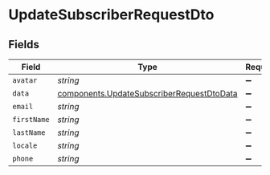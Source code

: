 # UpdateSubscriberRequestDto


## Fields

| Field                                                                                                  | Type                                                                                                   | Required                                                                                               | Description                                                                                            |
| ------------------------------------------------------------------------------------------------------ | ------------------------------------------------------------------------------------------------------ | ------------------------------------------------------------------------------------------------------ | ------------------------------------------------------------------------------------------------------ |
| `avatar`                                                                                               | *string*                                                                                               | :heavy_minus_sign:                                                                                     | N/A                                                                                                    |
| `data`                                                                                                 | [components.UpdateSubscriberRequestDtoData](../../models/components/updatesubscriberrequestdtodata.md) | :heavy_minus_sign:                                                                                     | N/A                                                                                                    |
| `email`                                                                                                | *string*                                                                                               | :heavy_minus_sign:                                                                                     | N/A                                                                                                    |
| `firstName`                                                                                            | *string*                                                                                               | :heavy_minus_sign:                                                                                     | N/A                                                                                                    |
| `lastName`                                                                                             | *string*                                                                                               | :heavy_minus_sign:                                                                                     | N/A                                                                                                    |
| `locale`                                                                                               | *string*                                                                                               | :heavy_minus_sign:                                                                                     | N/A                                                                                                    |
| `phone`                                                                                                | *string*                                                                                               | :heavy_minus_sign:                                                                                     | N/A                                                                                                    |